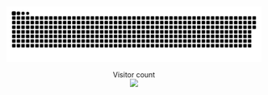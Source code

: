<a href=#><img src="contributions.svg"></a>

<p align="center"> 
  Visitor count<br>
  <img src="https://profile-counter.glitch.me/valenoirs/count.svg" />
</p>